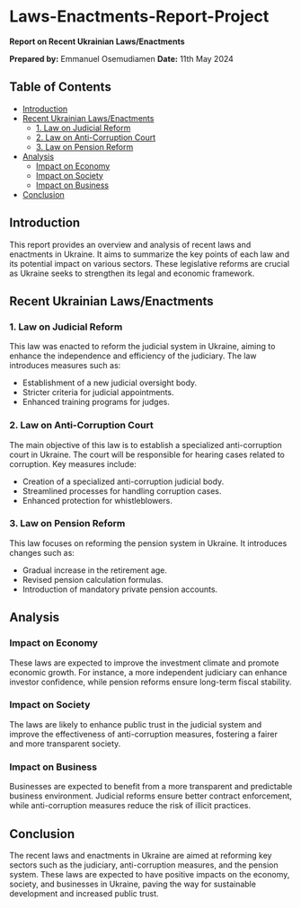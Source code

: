# Laws-Enactments-Report-Project
**Report on Recent Ukrainian Laws/Enactments**

**Prepared by:** Emmanuel  Osemudiamen
**Date:** 11th May 2024

## Table of Contents
- [Introduction](#introduction)
- [Recent Ukrainian Laws/Enactments](#recent-ukrainian-lawsenactments)
  - [1. Law on Judicial Reform](#1-law-on-judicial-reform)
  - [2. Law on Anti-Corruption Court](#2-law-on-anti-corruption-court)
  - [3. Law on Pension Reform](#3-law-on-pension-reform)
- [Analysis](#analysis)
  - [Impact on Economy](#impact-on-economy)
  - [Impact on Society](#impact-on-society)
  - [Impact on Business](#impact-on-business)
- [Conclusion](#conclusion)

## Introduction

This report provides an overview and analysis of recent laws and enactments in Ukraine. It aims to summarize the key points of each law and its potential impact on various sectors. These legislative reforms are crucial as Ukraine seeks to strengthen its legal and economic framework.

## Recent Ukrainian Laws/Enactments

### 1. Law on Judicial Reform
This law was enacted to reform the judicial system in Ukraine, aiming to enhance the independence and efficiency of the judiciary. The law introduces measures such as:

- Establishment of a new judicial oversight body.
- Stricter criteria for judicial appointments.
- Enhanced training programs for judges.

### 2. Law on Anti-Corruption Court
The main objective of this law is to establish a specialized anti-corruption court in Ukraine. The court will be responsible for hearing cases related to corruption. Key measures include:

- Creation of a specialized anti-corruption judicial body.
- Streamlined processes for handling corruption cases.
- Enhanced protection for whistleblowers.

### 3. Law on Pension Reform
This law focuses on reforming the pension system in Ukraine. It introduces changes such as:

- Gradual increase in the retirement age.
- Revised pension calculation formulas.
- Introduction of mandatory private pension accounts.

## Analysis

### Impact on Economy
These laws are expected to improve the investment climate and promote economic growth. For instance, a more independent judiciary can enhance investor confidence, while pension reforms ensure long-term fiscal stability.

### Impact on Society
The laws are likely to enhance public trust in the judicial system and improve the effectiveness of anti-corruption measures, fostering a fairer and more transparent society.

### Impact on Business
Businesses are expected to benefit from a more transparent and predictable business environment. Judicial reforms ensure better contract enforcement, while anti-corruption measures reduce the risk of illicit practices.

## Conclusion

The recent laws and enactments in Ukraine are aimed at reforming key sectors such as the judiciary, anti-corruption measures, and the pension system. These laws are expected to have positive impacts on the economy, society, and businesses in Ukraine, paving the way for sustainable development and increased public trust.
